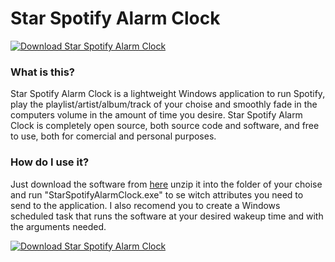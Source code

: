 # Star Spotify Alarm Clock

[![Download Star Spotify Alarm Clock](https://a.fsdn.com/con/app/sf-download-button)](https://sourceforge.net/projects/starspotifyalarmclock/files/latest/download)

### What is this?
Star Spotify Alarm Clock is a lightweight Windows application to run Spotify, play the playlist/artist/album/track of your choise and smoothly fade in the computers volume in the amount of time you desire. Star Spotify Alarm Clock is completely open source, both source code and software, and free to use, both for comercial and personal purposes.

### How do I use it?
[//]: # (https://github.com/stiltet/StarSpotifyAlarmClock/raw/master/Executebles/latest/StarSpotifyAlarmClock.zip)
Just download the software from [here](https://sourceforge.net/projects/starspotifyalarmclock/files/latest/download) unzip it into the folder of your choise and run "StarSpotifyAlarmClock.exe" to se witch attributes you need to send to the application.
I also recomend you to create a Windows scheduled task that runs the software at your desired wakeup time and with the arguments needed.

[![Download Star Spotify Alarm Clock](https://img.shields.io/sourceforge/dt/starspotifyalarmclock.svg)](https://sourceforge.net/projects/starspotifyalarmclock/files/latest/download)
